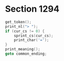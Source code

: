 # Section 1294

```c << Show the current meaning of a token, then |goto common_ending| >>=
get_token();
print_nl("> ");
if (cur_cs != 0) {
    sprint_cs(cur_cs);
    print_char('=');
}
print_meaning();
goto common_ending;
```
